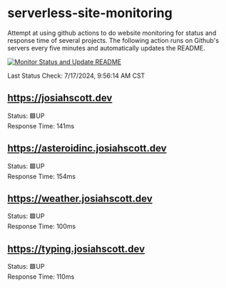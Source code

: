 # serverless-site-monitoring
Attempt at using github actions to do website monitoring for status and response time of several projects. The following action runs on Github's servers every five minutes and automatically updates the README.  

[![Monitor Status and Update README](https://github.com/JosiahSco/serverless-site-monitoring/actions/workflows/monitor.yaml/badge.svg)](https://github.com/JosiahSco/serverless-site-monitoring/actions/workflows/monitor.yaml)

Last Status Check: 7/17/2024, 9:56:14 AM CST

## https://josiahscott.dev
Status: 🟩UP  
Response Time: 141ms

## https://asteroidinc.josiahscott.dev
Status: 🟩UP  
Response Time: 154ms

## https://weather.josiahscott.dev
Status: 🟩UP  
Response Time: 100ms

## https://typing.josiahscott.dev
Status: 🟩UP  
Response Time: 110ms


